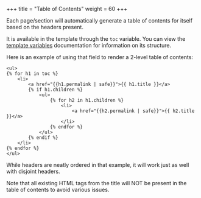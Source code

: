 +++
title = "Table of Contents"
weight = 60
+++

Each page/section will automatically generate a table of contents for itself based on the headers present.

It is available in the template through the `toc` variable.
You can view the [template variables](@/documentation/templates/pages-sections.md#table-of-contents)
documentation for information on its structure.

Here is an example of using that field to render a 2-level table of contents:

```jinja2
<ul>
{% for h1 in toc %}
    <li>
        <a href="{{h1.permalink | safe}}">{{ h1.title }}</a>
        {% if h1.children %}
            <ul>
                {% for h2 in h1.children %}
                    <li>
                        <a href="{{h2.permalink | safe}}">{{ h2.title }}</a>
                    </li>
                {% endfor %}
            </ul>
        {% endif %}
    </li>
{% endfor %}
</ul>
```

While headers are neatly ordered in that example, it will work just as well with disjoint headers.

Note that all existing HTML tags from the title will NOT be present in the table of contents to
avoid various issues.
